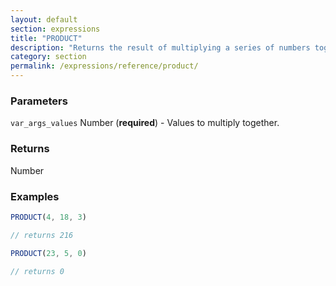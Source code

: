 ```yaml
---
layout: default
section: expressions
title: "PRODUCT"
description: "Returns the result of multiplying a series of numbers together."
category: section
permalink: /expressions/reference/product/
---
```


### Parameters

`var_args_values` Number (__required__) - Values to multiply together.

### Returns

Number

### Examples

```js
PRODUCT(4, 18, 3)

// returns 216
```


```js
PRODUCT(23, 5, 0)

// returns 0
```
